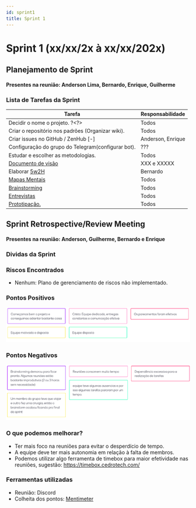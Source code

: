 ```yaml
---
id: sprint1
title: Sprint 1
---
```

# Sprint 1 (xx/xx/2x à xx/xx/202x)

## Planejamento de Sprint

#### Presentes na reunião: Anderson Lima, Bernardo, Enrique, Guilherme 

### Lista de Tarefas da Sprint

| Tarefa                                                                                       | Responsabilidade |
| -------------------------------------------------------------------------------------------- | ---------------- |
| Decidir o nome o projeto. ?<?>                                                                    | Todos            |
| Criar o repositório nos padrões (Organizar wiki).                                          | Todos              |
| Criar issues no GitHub / ZenHub [-]                                                              | Anderson, Enrique              |
| Configuração do grupo do Telegram(configurar bot).                                         | ???              |
| Estudar e escolher as metodologias.                                                          | Todos            |
| [Documento de visão](https://github.com/xxx/xxx.md)                                            | XXX e XXXXX      |
| Elaborar [5w2H](https://github.com/xxx/xxx.md)                                                   |  Bernardo      |
| [Mapas Mentais](https://github.com/xxx/xxx.md)                                                  | Todos      |
| [Brainstorming](https://github.com/UnBArqDsw/2020.1_G7_TCM/blob/master/docs/base/Brainstorm.md) | Todos            |
| [Entrevistas](https://github.com/xxx/xxx.md)                                                    | Todos     |
| [Prototipação.](https://github.com/xxx/xxx.md)                                                | Todos      |

## Sprint Retrospective/Review Meeting

#### Presentes na reunião: Anderson, Guilherme, Bernardo e Enrique

### Dividas da Sprint

### Riscos Encontrados

- Nenhum: Plano de gerenciamento de riscos não implementado.

### Pontos Positivos

![pontos positivos](../assets/Sprints/S1-positivos.png)

### Pontos Negativos

![pontos negativos](../assets/Sprints/S1-negativos.png)

### O que podemos melhorar?

- Ter mais foco na reuniões para evitar o desperdício de tempo.
- A equipe deve ter mais autonomia em relação à falta de membros.
- Podemos utilizar algo ferramenta de timebox para maior efetividade nas reuniões, sugestão: https://timebox.cedrotech.com/

### Ferramentas utilizadas

- Reunião: Discord 
- Colheita dos pontos: [Mentimeter](https://www.mentimeter.com/)

